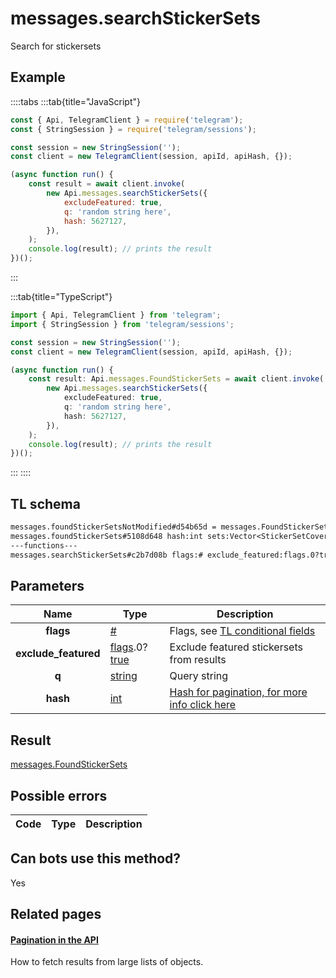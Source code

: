 # messages.searchStickerSets

Search for stickersets

## Example

::::tabs
:::tab{title="JavaScript"}

```js
const { Api, TelegramClient } = require('telegram');
const { StringSession } = require('telegram/sessions');

const session = new StringSession('');
const client = new TelegramClient(session, apiId, apiHash, {});

(async function run() {
    const result = await client.invoke(
        new Api.messages.searchStickerSets({
            excludeFeatured: true,
            q: 'random string here',
            hash: 5627127,
        }),
    );
    console.log(result); // prints the result
})();
```

:::

:::tab{title="TypeScript"}

```ts
import { Api, TelegramClient } from 'telegram';
import { StringSession } from 'telegram/sessions';

const session = new StringSession('');
const client = new TelegramClient(session, apiId, apiHash, {});

(async function run() {
    const result: Api.messages.FoundStickerSets = await client.invoke(
        new Api.messages.searchStickerSets({
            excludeFeatured: true,
            q: 'random string here',
            hash: 5627127,
        }),
    );
    console.log(result); // prints the result
})();
```

:::
::::

## TL schema

```txt
messages.foundStickerSetsNotModified#d54b65d = messages.FoundStickerSets;
messages.foundStickerSets#5108d648 hash:int sets:Vector<StickerSetCovered> = messages.FoundStickerSets;
---functions---
messages.searchStickerSets#c2b7d08b flags:# exclude_featured:flags.0?true q:string hash:int = messages.FoundStickerSets;
```

## Parameters

|         Name         | Type                                                                                                                              | Description                                                                                             |
| :------------------: | --------------------------------------------------------------------------------------------------------------------------------- | ------------------------------------------------------------------------------------------------------- |
|      **flags**       | [#](https://core.telegram.org/type/%23)                                                                                           | Flags, see [TL conditional fields](https://core.telegram.org/mtproto/TL-combinators#conditional-fields) |
| **exclude_featured** | [flags](https://core.telegram.org/mtproto/TL-combinators#conditional-fields).0?[true](https://core.telegram.org/constructor/true) | Exclude featured stickersets from results                                                               |
|        **q**         | [string](https://core.telegram.org/type/string)                                                                                   | Query string                                                                                            |
|       **hash**       | [int](https://core.telegram.org/type/int)                                                                                         | [Hash for pagination, for more info click here](https://core.telegram.org/api/offsets#hash-generation)  |

## Result

[messages.FoundStickerSets](https://core.telegram.org/type/messages.FoundStickerSets)

## Possible errors

| Code | Type | Description |
| :--: | ---- | ----------- |

## Can bots use this method?

Yes

## Related pages

#### [Pagination in the API](https://core.telegram.org/api/offsets)

How to fetch results from large lists of objects.
